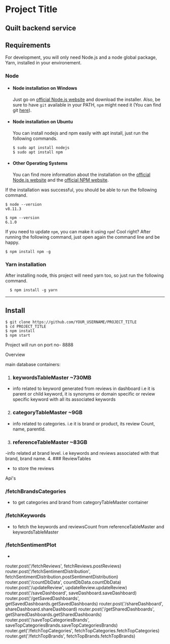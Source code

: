 # Project Title

Quilt backend service
---
## Requirements

For development, you will only need Node.js and a node global package, Yarn, installed in your environement.

### Node
- #### Node installation on Windows

  Just go on [official Node.js website](https://nodejs.org/) and download the installer.
Also, be sure to have `git` available in your PATH, `npm` might need it (You can find git [here](https://git-scm.com/)).

- #### Node installation on Ubuntu

  You can install nodejs and npm easily with apt install, just run the following commands.

      $ sudo apt install nodejs
      $ sudo apt install npm

- #### Other Operating Systems
  You can find more information about the installation on the [official Node.js website](https://nodejs.org/) and the [official NPM website](https://npmjs.org/).

If the installation was successful, you should be able to run the following command.

    $ node --version
    v8.11.3

    $ npm --version
    6.1.0

If you need to update `npm`, you can make it using `npm`! Cool right? After running the following command, just open again the command line and be happy.

    $ npm install npm -g

### Yarn installation
  After installing node, this project will need yarn too, so just run the following command.

      $ npm install -g yarn

---

## Install

    $ git clone https://github.com/YOUR_USERNAME/PROJECT_TITLE
    $ cd PROJECT_TITLE
    $ npm install 
    $ npm start

Project will run on port no- 8888

Overview

main database containers:
1. ### keywordsTableMaster ~730MB
- info related to keyword generated from reviews in dashboard i.e it is parent or child keyword, it is synonyms or domain specific or review specific keyword with all its associated keywords
2. ### categoryTableMaster ~9GB
- info related to categories. i.e it is brand or product, its review Count, name, parentId.
3. ### referenceTableMaster ~83GB
-info related at brand level. i.e keywords and reviews associated with that brand, brand name.
4. ### ReviewTables
- to store the reviews

Api's 

### /fetchBrandsCategories
- to get categories and brand from categoryTableMaster container 

### /fetchKeywords
- to fetch the keywords and reviewsCount from referenceTableMaster and keywordsTableMaster

### /fetchSentimentPlot
- 
router.post('/fetchReviews', fetchReviews.postReviews)
router.post('/fetchSentimentDistribution', fetchSentimentDistribution.postSentimentDistribution)
router.post('/countDbData', countDbData.countDbData)
router.post('/updateReview', updateReview.updateReview)
router.post('/saveDashboard', saveDashboard.saveDashboard)
router.post('/getSavedDashboards', getSavedDashboards.getSavedDashboards)
router.post('/shareDashboard', shareDashboard.shareDashboard)
router.post('/getSharedDashboards', getSharedDashboards.getSharedDashboards)
router.post('/saveTopCategoriesBrands', saveTopCategoriesBrands.saveTopCategoriesBrands)
router.get('/fetchTopCategories', fetchTopCategories.fetchTopCategories)
router.get('/fetchTopBrands', fetchTopBrands.fetchTopBrands)

